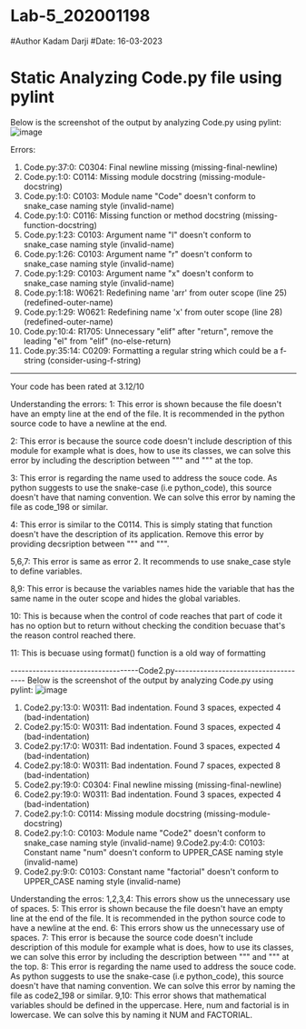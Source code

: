 # Lab-5_202001198
#Author Kadam Darji
#Date: 16-03-2023
# Static Analyzing Code.py file using pylint

Below is the screenshot of the output by analyzing Code.py using pylint:
![image](https://user-images.githubusercontent.com/81846811/225570076-f084d6a3-7de2-4726-aea5-641f4fc5aa12.png)

Errors:
1. Code.py:37:0: C0304: Final newline missing (missing-final-newline)
2. Code.py:1:0: C0114: Missing module docstring (missing-module-docstring)
3. Code.py:1:0: C0103: Module name "Code" doesn't conform to snake_case naming style (invalid-name)
4. Code.py:1:0: C0116: Missing function or method docstring (missing-function-docstring)
5. Code.py:1:23: C0103: Argument name "l" doesn't conform to snake_case naming style (invalid-name)
6. Code.py:1:26: C0103: Argument name "r" doesn't conform to snake_case naming style (invalid-name)
7. Code.py:1:29: C0103: Argument name "x" doesn't conform to snake_case naming style (invalid-name)
8. Code.py:1:18: W0621: Redefining name 'arr' from outer scope (line 25) (redefined-outer-name)
9. Code.py:1:29: W0621: Redefining name 'x' from outer scope (line 28) (redefined-outer-name)
10. Code.py:10:4: R1705: Unnecessary "elif" after "return", remove the leading "el" from "elif" (no-else-return)
11. Code.py:35:14: C0209: Formatting a regular string which could be a f-string (consider-using-f-string)

-----------------------------------
Your code has been rated at 3.12/10

Understanding the errors:
1: This error is shown because the file doesn't have an empty line at the end of the file. It is recommended in the python source code to have a newline at the end.

2: This error is because the source code doesn't include description of this module for example what is does, how to use its classes, we can solve this error by including the description between """ and """ at the top.

3: This error is regarding the name used to address the souce code. As python suggests to use the snake-case (i.e python_code), this source doesn't have that naming convention. We can solve this error by naming the file as code_198 or similar.

4: This error is similar to the C0114. This is simply stating that function doesn't have the description of its application. Remove this error by providing decsription between """ and """.

5,6,7: This error is same as error 2. It recommends to use snake_case style to define variables.

8,9: This error is because the variables names hide the variable that has the same name in the outer scope and hides the global variables.

10: This is because when the control of code reaches that part of code it has no option but to return without checking the condition becuase that's the reason control reached there.

11: This is becuase using format() function is a old way of formatting



-----------------------------------Code2.py-------------------------------------
Below is the screenshot of the output by analyzing Code.py using pylint:
![image](https://user-images.githubusercontent.com/81846811/225580224-0c272a48-b1c9-477d-83f5-3ee2ec180580.png)

1. Code2.py:13:0: W0311: Bad indentation. Found 3 spaces, expected 4 (bad-indentation)
2. Code2.py:15:0: W0311: Bad indentation. Found 3 spaces, expected 4 (bad-indentation)
3. Code2.py:17:0: W0311: Bad indentation. Found 3 spaces, expected 4 (bad-indentation)
4. Code2.py:18:0: W0311: Bad indentation. Found 7 spaces, expected 8 (bad-indentation)
5. Code2.py:19:0: C0304: Final newline missing (missing-final-newline)
6. Code2.py:19:0: W0311: Bad indentation. Found 3 spaces, expected 4 (bad-indentation)
7. Code2.py:1:0: C0114: Missing module docstring (missing-module-docstring)
8. Code2.py:1:0: C0103: Module name "Code2" doesn't conform to snake_case naming style (invalid-name)
9.Code2.py:4:0: C0103: Constant name "num" doesn't conform to UPPER_CASE naming style (invalid-name)
10. Code2.py:9:0: C0103: Constant name "factorial" doesn't conform to UPPER_CASE naming style (invalid-name)

Understanding the erros:
1,2,3,4: This errors show us the unnecessary use of spaces.
5: This error is shown because the file doesn't have an empty line at the end of the file. It is recommended in the python source code to have a newline at the end.
6:  This errors show us the unnecessary use of spaces.
7: This error is because the source code doesn't include description of this module for example what is does, how to use its classes, we can solve this error by including the description between """ and """ at the top.
8: This error is regarding the name used to address the souce code. As python suggests to use the snake-case (i.e python_code), this source doesn't have that naming convention. We can solve this error by naming the file as code2_198 or similar.
9,10: This error shows that mathematical variables should be defined in the uppercase. Here, num and factorial is in lowercase. We can solve this by naming it NUM and FACTORIAL.
